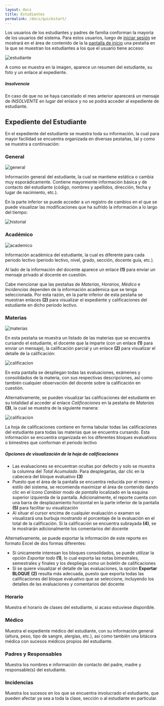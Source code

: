 ```yaml
---
layout: docs
title: Estudiantes
permalink: /docs/quickstart/
---
```


Los usuarios de los estudiantes y padres de familia conforman la mayoría de los usuarios del sistema. 
Para estos usuarios, luego de [iniciar sesión](/docs/login/) se mostrará en el área de contenido de la la [pantalla de inicio](/docs/login/#inicio) 
una pestaña en la que se muestran los estudiantes a los que el usuario tiene acceso:

![estudiante](/img/docs/estudiante_snippet.png)

A como se muestra en la imagen, aparece un resumen del estudiante, su foto y un enlace al expediente.

<div class="note warning">
  <h5>Insolvencia</h5>
  <p>En caso de que no se haya cancelado el mes anterior aparecerá un mensaje de <i>INSOLVENTE</i> en lugar del enlace y no se
    podrá acceder al expediente de estudiante.</p>
</div>

## <a name="expediente"></a>Expediente del Estudiante

En el expediente del estudiante se muestra toda su información, la cual para mayor facilidad se encuentra organizada en diversas pestañas, 
tal y como se muestra a continuación:

### General

![general](/img/docs/estudiante_general.png)

Información general del estudiante, la cual se mantiene estática o cambia muy esporádicamente. Contiene mayormente información básica y de contacto
del estudiante (código, nombres y apellidos, dirección, fecha y lugar de nacimiento, etc.).

En la parte inferior se puede acceder a un registro de cambios en el que se puede visualizar las modificaciones que ha sufrido la información a lo largo del tiempo:

![historial](/img/docs/estudiante_historial.png)

### Académico

![academico](/img/docs/estudiante_academico.png)

Información académica del estudiante, la cual es diferente para cada periodo lectivo (periodo lectivo, nivel, grado, sección, docente guía, etc.).

Al lado de la información del docente aparece un enlace **(1)** para enviar un mensaje privado al docente en cuestión.

Cabe mencionar que las pestañas de *Materias*, *Horarios*, *Médico* e *Incidencias* dependen de la información académica que se tenga seleccionada. Por esta razón,
en la parte inferior de esta pestaña se muestran enlaces **(2)** para visualizar el expediente y calificaciones del estudiante en dicho periodo lectivo.

### Materias

![materias](/img/docs/estudiante_materias.png)

En esta pestaña se muestra un listado de las materias que se encuentra cursando el estudiante, el docente que la imparte (con un enlace **(1)** para enviar un mensaje),
la calificación parcial y un enlace **(2)** para visualizar el detalle de la calificación:

![calificacion](/img/docs/estudiante_calificacion.png)

En esta pantalla se despliegan todas las evaluaciones, exámenes y consolidados de la materia, con sus respectivas descripciones, así como también cualquier observación
del docente sobre la calificación en cuestión.

Alternativamente, se pueden visualizar las calificaciones del estudiante en su totalidad al acceder al enlace *Calificaciones* en la pestaña de *Materias* **(3)**, 
la cual se muestra de la siguiente manera:

![calificacion](/img/docs/estudiante_calificaciones.png)

La hoja de calificaciones contiene en forma tabular todas las calificaciones del estudiante para todas las materias que se encuentra cursando. Esta información se 
encuentra organizada en los diferentes bloques evaluativos o bimestres que conforman el periodo lectivo

<div class="note info">
  <h5>Opciones de visualización de la hoja de calificaciones</h5>
  <ul>
    <li>Las evaluaciones se encuentran ocultas por defecto y solo se muestra la columna del <i>Total Acumulado</i>. Para desplegarlas, dar clic en la cabecera del
      bloque evaluativo <b>(3)</b></li>
    <li>Puesto que el área de la pantalla se encuentra reducida por el menú y estilo del sistema, se recomienda maximizar el área de contenido dando clic en el 
      ícono <i>Cambiar modo de pantalla</i> localizado en la esquina superior izquierda de la pantalla. Adicionalmente, el reporte cuenta con una barra de desplazamiento
      horizontal en la parte inferior de la pantalla <b>(5)</b> para facilitar su visualización</li>
    <li>Al situar el cursor encima de cualquier evaluación o examen se visualizará una burbuja mostrando el porcentaje de la evaluación en el total de la calificación.
      Si la calificación se encuentra subrayada <b>(4)</b>, se le mostrarán adicionalmente los comentarios del docente</li>
  </ul>
</div>

Alternativamente, se puede exportar la información de este reporte en formato Excel de dos formas diferentes:

- Si únicamente interesan los bloques consolidados, se puede utilizar la opción *Exportar todo* **(1)**, lo cual exporta las notas bimestrales, semestrales y finales
  y los despliega como un boletín de calificaciones
- Si se quiere visualizar el detalle de las evaluaciones, la opción **Exportar BLOQUE** **(2)** resulta más adecuada, puesto que exporta todas las calificaciones
  del bloque evaluativo que se seleccione, incluyendo los detalles de las evaluaciones y comentarios del docente

### Horario

Muestra el horario de clases del estudiante, si acaso estuviese disponible.

### Médico

Muestra el expediente médico del estudiante, con su información general (altura, peso, tipo de sangre, alergias, etc.), así como también una bitácora médica con
sucesos médicos propios del estudiante.

### Padres y Responsables

Muestra los nombres e información de contacto del padre, madre y responsable(s) del estudiante.

### Incidencias

Muestra los sucesos en los que se encuentra involucrado el estudiante, que pueden afectar ya sea a toda la clase, sección o al estudiante en particular.
